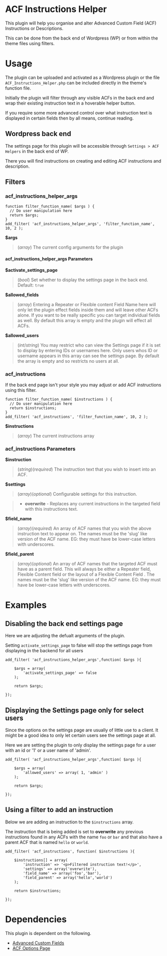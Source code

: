 
# ACF Instructions Helper

This plugin will help you organise and alter Advanced Custom Field (ACF) Instructions or Descriptions. 

This can be done from the back end of Wordpress (WP) or from within the theme files using filters.

# Usage

The plugin can be uploaded and activated as a Wordpress plugin or the file `ACF_Instructions_Helper.php` can be included directly in the theme's function file.

Initially the plugin will filter through any visible ACFs in the back end and wrap their existing instruction text in a hoverable helper button.

If you require some more advanced control over what instruction text is displayed in certain fields then by all means, continue reading.

## Wordpress back end

The settings page for this plugin will be accessible through `Settings > ACF Helpers` in the back end of WP.

There you will find instructions on creating and editing ACF instructions and description.

## Filters

### acf_instructions_helper_args

	function filter_function_name( $args ) {
	  // Do user manipulation here
	  return $args;
	}
	add_filter( 'acf_instructions_helper_args', 'filter_function_name', 10, 2 );

**$args**

> (*array*) The current config arguments for the plugin

#### acf_instructions_helper_args Parameters

**$activate_settings_page**

> (*bool*) Set whether to display the settings page in the back end. Default: `true`

**$allowed_fields**

> (*array*) Entering a Repeater or Flexible content Field Name here will only let the plugin effect fields inside them and will leave other ACFs alone. If you want to be really specific you can target individual fields as well. By default this array is empty and the plugin will effect all ACFs.

**$allowed_users**

> (*int*/*string*) You may restrict who can view the Settings page if it is set to display by entering IDs or usernames here. Only users whos ID or username appears in this array can see the settings page. By default the array is empty and so restricts no users at all.

### acf_instructions

If the back end page isn't your style you may adjust or add ACF instructions using this filter.

	function filter_function_name( $instructions ) {
	  // Do user manipulation here
	  return $instructions;
	}
	add_filter( 'acf_instructions', 'filter_function_name', 10, 2 );

**$instructions**

> (*array*) The current instructions array

### acf_instructions Parameters

**$instruction**

> (*string*)(*required*) The instruction text that you wish to insert into an ACF.

**$settings**

> (*array*)(*optional*) Configurable settings for this instruction.

> - **overwrite** - Replaces any current instructions in the targeted field with this instructions text.

**$field_name**

> (*array*)(*required*) An array of ACF names that you wish the above instruction text to appear on. The names must be the 'slug' like version of the ACF name. EG: they must have be lower-case letters with underscores.

**$field_parent**

> (*array*)(*optional*) An array of ACF names that the targeted ACF must have as a parent field. This will always be either a Repeater field, Flexible Content field or the layout of a Flexible Content Field . The names must be the 'slug' like version of the ACF name. EG: they must have be lower-case letters with underscores.

# Examples

## Disabling the back end settings page

Here we are adjusting the defualt arguments of the plugin.

Setting `activate_settings_page` to false will stop the settings page from displaying in the backend for all users 

	add_filter( 'acf_instructions_helper_args',function( $args ){
		
		$args = array(
			'activate_settings_page' => false
		);

		return $args;

	});

## Displaying the Settings page only for select users

Since the options on the settings page are usually of little use to a client. It might be a good idea to only let certain users see the settings page at all.

Here we are setting the plugin to only display the settings page for a user with an id or '1' or a user name of 'admin'.

	add_filter( 'acf_instructions_helper_args',function( $args ){
		
		$args = array(
			'allowed_users' => array( 1, 'admin' )
		);

		return $args;

	});

## Using a filter to add an instruction

Below we are adding an instruction to the `$instructions` array.

The instruction that is being added is set to **overwrite** any previous instructions found in any ACFs with the name `foo` or `bar` and that also have a parent ACF that is named `hello` or `world`.

	add_filter( 'acf_instructions', function( $instructions ){
		
		$instructions[] = array(
			'instruction' => '<p>Filtered instruction text!</p>',
			'settings' => array('overwrite'),
			'field_name' => array('foo','bar'),
			'field_parent' => array('hello','world')
		);

		return $instructions;

	});

# Dependencies

This plugin is dependent on the following.

- [Advanced Custom Fields](http://wordpress.org/plugins/advanced-custom-fields/)
- [ACF Options Page](http://www.advancedcustomfields.com/add-ons/options-page/)

